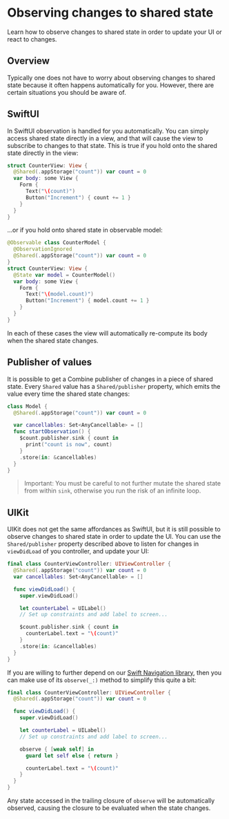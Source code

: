 # Observing changes to shared state

Learn how to observe changes to shared state in order to update your UI or react to changes.

## Overview

Typically one does not have to worry about observing changes to shared state because it often
happens automatically for you. However, there are certain situations you should be aware of.

## SwiftUI

In SwiftUI observation is handled for you automatically. You can simply access shared state directly
in a view, and that will cause the view to subscribe to changes to that state. This is true
if you hold onto the shared state directly in the view:

```swift
struct CounterView: View {
  @Shared(.appStorage("count")) var count = 0
  var body: some View {
    Form {
      Text("\(count)")
      Button("Increment") { count += 1 }
    } 
  }
}
```

…or if you hold onto shared state in observable model:

```swift
@Observable class CounterModel {
  @ObservationIgnored 
  @Shared(.appStorage("count")) var count = 0
}
struct CounterView: View {
  @State var model = CounterModel()
  var body: some View {
    Form {
      Text("\(model.count)")
      Button("Increment") { model.count += 1 }
    } 
  }
}
```

In each of these cases the view will automatically re-compute its body when the shared state 
changes.

## Publisher of values

It is possible to get a Combine publisher of changes in a piece of shared state. Every `Shared` 
value has a ``Shared/publisher`` property, which emits the value every time the shared state
changes:

```swift
class Model {
  @Shared(.appStorage("count")) var count = 0

  var cancellables: Set<AnyCancellable> = []
  func startObservation() {
    $count.publisher.sink { count in
      print("count is now", count)
    }
    .store(in: &cancellables)
  }
}
```

> Important: You must be careful to not further mutate the shared state from within `sink`,
> otherwise you run the risk of an infinite loop.

## UIKit

UIKit does not get the same affordances as SwiftUI, but it is still possible to observe changes to
shared state in order to update the UI. You can use the ``Shared/publisher`` property described
above to listen for changes in `viewDidLoad` of you controller, and update your UI:

```swift
final class CounterViewController: UIViewController {
  @Shared(.appStorage("count")) var count = 0
  var cancellables: Set<AnyCancellable> = []

  func viewDidLoad() {
    super.viewDidLoad()

    let counterLabel = UILabel()
    // Set up constraints and add label to screen...

    $count.publisher.sink { count in
      counterLabel.text = "\(count)"
    }
    .store(in: &cancellables)
  }
}
```

If you are willing to further depend on our 
[Swift Navigation library](https://github.com/pointfreeco/swift-navigation), then you can make
use of its `observe(_:)` method to simplify this quite a bit:

```swift
final class CounterViewController: UIViewController {
  @Shared(.appStorage("count")) var count = 0

  func viewDidLoad() {
    super.viewDidLoad()

    let counterLabel = UILabel()
    // Set up constraints and add label to screen...

    observe { [weak self] in 
      guard let self else { return }

      counterLabel.text = "\(count)"
    }
  }
}
```

Any state accessed in the trailing closure of `observe` will be automatically observed, causing
the closure to be evaluated when the state changes.

